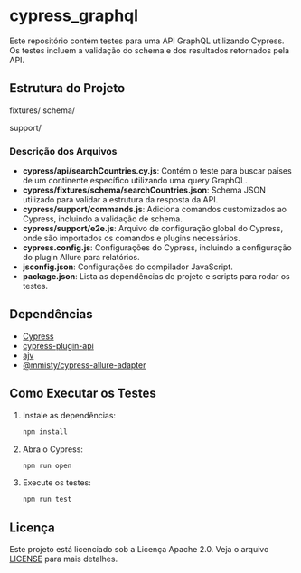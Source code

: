 # cypress_graphql

Este repositório contém testes para uma API GraphQL utilizando Cypress. Os testes incluem a validação do schema e dos resultados retornados pela API.

## Estrutura do Projeto

fixtures/
    schema/
        
support/

### Descrição dos Arquivos

- **cypress/api/searchCountries.cy.js**: Contém o teste para buscar países de um continente específico utilizando uma query GraphQL.
- **cypress/fixtures/schema/searchCountries.json**: Schema JSON utilizado para validar a estrutura da resposta da API.
- **cypress/support/commands.js**: Adiciona comandos customizados ao Cypress, incluindo a validação de schema.
- **cypress/support/e2e.js**: Arquivo de configuração global do Cypress, onde são importados os comandos e plugins necessários.
- **cypress.config.js**: Configurações do Cypress, incluindo a configuração do plugin Allure para relatórios.
- **jsconfig.json**: Configurações do compilador JavaScript.
- **package.json**: Lista as dependências do projeto e scripts para rodar os testes.

## Dependências

- [Cypress](https://www.cypress.io/)
- [cypress-plugin-api](https://github.com/archfz/cypress-plugin-api)
- [ajv](https://ajv.js.org/)
- [@mmisty/cypress-allure-adapter](https://github.com/mmisty/cypress-allure-adapter)

## Como Executar os Testes

1. Instale as dependências:
    ```sh
    npm install
    ```

2. Abra o Cypress:
    ```sh
    npm run open
    ```

3. Execute os testes:
    ```sh
    npm run test
    ```

## Licença

Este projeto está licenciado sob a Licença Apache 2.0. Veja o arquivo [LICENSE](LICENSE) para mais detalhes.